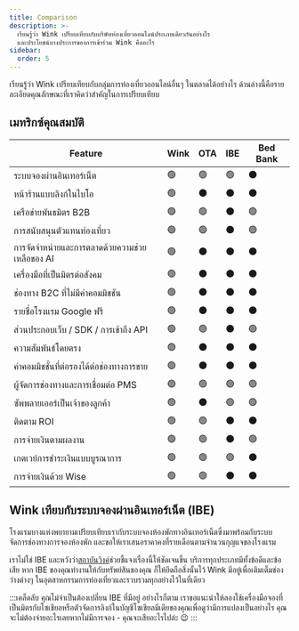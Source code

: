 ```yaml
---
title: Comparison
description: >-
  เรียนรู้ว่า Wink เปรียบเทียบกับบริษัทท่องเที่ยวออนไลน์ประเภทเดียวกันอย่างไร
  และประโยชน์บางประการของการเข้าร่วม Wink คืออะไร
sidebar:
  order: 5
---
```

เรียนรู้ว่า Wink เปรียบเทียบกับกลุ่มการท่องเที่ยวออนไลน์อื่นๆ ในตลาดได้อย่างไร ด้านล่างนี้คือรายละเอียดคุณลักษณะที่เราคิดว่าสำคัญในการเปรียบเทียบ

## เมทริกซ์คุณสมบัติ

| Feature | Wink | OTA | IBE | Bed Bank
| ----------------------- | -- | -- | -- | -- |
| ระบบจองผ่านอินเทอร์เน็ต | 🟢 | 🟢 | 🟢 | ⚫️ |
| หน้าร้านแบบลิงก์ในไบโอ | 🟢 | ⚫️ | ⚫️ | ⚫️ |
| เครือข่ายพันธมิตร B2B | 🟢 | 🟢 | ⚫️ | 🟢 |
| การสนับสนุนตัวแทนท่องเที่ยว | 🟢 | 🟢 | ⚫️ | 🟢 |
| การจัดจำหน่ายและการตลาดด้วยความช่วยเหลือของ AI | 🟢 | ⚫️ | ⚫️ | ⚫️ |
| เครื่องมือที่เป็นมิตรต่อสังคม | 🟢 | ⚫️ | ⚫️ | ⚫️ |
| ช่องทาง B2C ที่ไม่มีค่าคอมมิชชัน | 🟢 | ⚫️ | ⚫️ | ⚫️ |
| รายชื่อโรงแรม Google ฟรี | 🟢 | ⚫️ | ⚫️ | ⚫️ |
| ส่วนประกอบเว็บ / SDK / การเข้าถึง API | 🟢 | 🟢 | ⚫️ | 🟢 |
| ความสัมพันธ์โดยตรง | 🟢 | ⚫️ | ⚫️ | ⚫️ |
| ค่าคอมมิชชั่นที่ต่อรองได้ต่อช่องทางการขาย | 🟢 | ⚫️ | ⚫️ | ⚫️ |
| ผู้จัดการช่องทางและการเชื่อมต่อ PMS | 🟢 | 🟢 | 🟢 | 🟢 |
| ซัพพลายเออร์เป็นเจ้าของลูกค้า | 🟢 | ⚫️ | 🟢 | 🟢 |
| ติดตาม ROI | 🟢 | 🟢 | ⚫️ | ⚫️ |
| การจ่ายเงินตามผลงาน | 🟢 | 🟢 | ⚫️ | 🟢 |
| เกตเวย์การชำระเงินแบบบูรณาการ | 🟢 | 🟢 | 🟢 | ⚫️ |
| การจ่ายเงินด้วย Wise | 🟢 | 🟢 | ⚫️ | ⚫️ |

## Wink เทียบกับระบบจองผ่านอินเทอร์เน็ต (IBE)

โรงแรมบางแห่งพยายามเปรียบเทียบเรากับระบบจองห้องพักทางอินเทอร์เน็ตซึ่งมาพร้อมกับระบบจัดการช่องทางการจองห้องพัก และขอให้เราเสนอราคาคงที่รายเดือนตามจำนวนกุญแจของโรงแรม

เราไม่ใช่ IBE และหวังว่า[สถาบันวิงค์](/)ช่วยชี้แจงเรื่องนี้ให้ชัดเจนขึ้น บริการทุกประเภทมีทั้งข้อดีและข้อเสีย หาก IBE ของคุณทำงานให้กับทรัพย์สินของคุณ ก็ให้ยึดถือสิ่งนั้นไว้
Wink มีอยู่เพื่อเติมเต็มช่องว่างต่างๆ ในอุตสาหกรรมการท่องเที่ยวและรวบรวมทุกอย่างไว้ในที่เดียว

:::เคล็ดลับ
คุณไม่จำเป็นต้องเปลี่ยน IBE ที่มีอยู่ อย่างไรก็ตาม เราขอแนะนำให้ลองใช้เครื่องมือจองที่เป็นมิตรกับโซเชียลหรือตัวจัดการลิงก์ในบัญชีโซเชียลมีเดียของคุณเพื่อดูว่ามีการแปลงเป็นอย่างไร คุณจะไม่ต้องจ่ายอะไรเลยหากไม่มีการจอง - คุณจะเสียอะไรไปล่ะ 😉
:::

